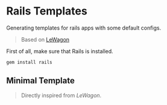 # Rails Templates
Generating templates for rails apps with some default configs.
> Based on [LeWagon](https://github.com/lewagon/rails-templates)

First of all, make sure that Rails is installed.
```shell
gem install rails
```

## Minimal Template
> Directly inspired from *LeWagon*.

